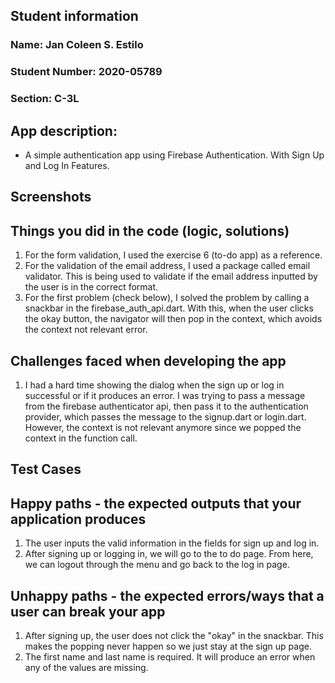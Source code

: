 ## Student information
### Name: Jan Coleen S. Estilo
### Student Number: 2020-05789
### Section: C-3L
## App description: 
- A simple authentication app using Firebase Authentication. With Sign Up and Log In Features.
## Screenshots
## Things you did in the code (logic, solutions)
1. For the form validation, I used the exercise 6 (to-do app) as a reference.
2. For the validation of the email address, I used a package called email validator. This is being used to validate if the email address inputted by the user is in the correct format.
3. For the first problem (check below), I solved the problem by calling a snackbar in the firebase_auth_api.dart. With this, when the user clicks the okay button, the navigator will then pop in the context, which avoids the context not relevant error.
## Challenges faced when developing the app
1. I had a hard time showing the dialog when the sign up or log in successful or if it produces an error. I was trying to pass a message from the firebase authenticator api, then pass it to the authentication provider, which passes the message to the signup.dart or login.dart. However, the context is not relevant anymore since we popped the context in the function call.
## Test Cases
## Happy paths - the expected outputs that your application produces
1. The user inputs the valid information in the fields for sign up and log in.
2. After signing up or logging in, we will go to the to do page. From here, we can logout through the menu and go back to the log in page.
## Unhappy paths - the expected errors/ways that a user can break your app
1. After signing up, the user does not click the "okay" in the snackbar. This makes the popping never happen so we just stay at the sign up page. 
2. The first name and last name is required. It will produce an error when any of the values are missing.